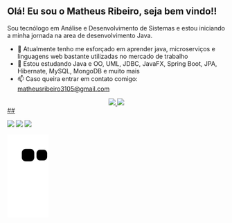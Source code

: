 ## Olá! Eu sou o Matheus Ribeiro, seja bem vindo!!

  Sou tecnólogo em Análise e Desenvolvimento de Sistemas e estou iniciando a minha jornada na area de desenvolvimento Java.



- 🔭 Atualmente tenho me esforçado em aprender java, microserviços e linguagens web bastante utilizadas no mercado de trabalho
- 🌱 Estou estudando Java e OO, UML, JDBC, JavaFX, Spring Boot, JPA, Hibernate, MySQL, MongoDB e muito mais
- 📫 Caso queira entrar em contato comigo: matheusribeiro3105@gmail.com

<div align="center">
  <a href="https://github.com/M4theusR">
  <img width="48%" src="https://github-readme-stats.vercel.app/api?username=M4theusR&show_icons=true&theme=codeSTACKr&include_all_commits=true&count_private=true"/>
  <img width="48%" src="https://github-readme-stats.vercel.app/api/top-langs/?username=M4theusR&layout=compact&langs_count=7&theme=codeSTACKr"/>
</div>
  ##
  <!--
 <a href="" target="_blank"><img src="https://img.shields.io/badge/YouTube-FF0000?style=for-the-badge&logo=youtube&logoColor=white" target="_blank"></a>
  <a href="h" target="_blank"><img src="https://img.shields.io/badge/-Instagram-%23E4405F?style=for-the-badge&logo=instagram&logoColor=white" target="_blank"></a>
 	<a href="https://www.twitch.tv/m4th5" target="_blank"><img src="https://img.shields.io/badge/Twitch-9146FF?style=for-the-badge&logo=twitch&logoColor=white" target="_blank"></a>
-->

  <div> 
 
 <a href="https://discord.gg/MSzASc9Q59" target="_blank"><img src="https://img.shields.io/badge/Discord-7289DA?style=for-the-badge&logo=discord&logoColor=white" target="_blank"></a> 
  <a href = "mailto:matheusribeiro3105@gmail.com"><img src="https://img.shields.io/badge/-Gmail-%23333?style=for-the-badge&logo=gmail&logoColor=white" target="_blank"></a>
  <a href="https://www.linkedin.com/in/matheusribeiro-/" target="_blank"><img src="https://img.shields.io/badge/-LinkedIn-%230077B5?style=for-the-badge&logo=linkedin&logoColor=white" target="_blank"></a> 
 
  ![Snake animation](https://github.com/M4theusR/M4theusR/blob/output/github-contribution-grid-snake.svg)
 
</div>
